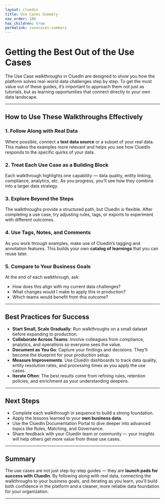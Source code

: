 ```yaml
---
layout: cluedin
title: Use Cases Summary
nav_order: 180
has_children: true
permalink: /usecases-summary
---
```


# Getting the Best Out of the Use Cases

The Use Case walkthroughs in CluedIn are designed to show you how the platform solves real-world data challenges step by step. To get the most value out of these guides, it’s important to approach them not just as tutorials, but as learning opportunities that connect directly to your own data landscape.  

---

## How to Use These Walkthroughs Effectively

### 1. Follow Along with Real Data
Where possible, connect a **test data source** or a subset of your real data. This makes the examples more relevant and helps you see how CluedIn responds to the specific quirks of your data.  

### 2. Treat Each Use Case as a Building Block
Each walkthrough highlights one capability — data quality, entity linking, compliance, analytics, etc. As you progress, you’ll see how they combine into a larger data strategy.  

### 3. Explore Beyond the Steps
The walkthroughs provide a structured path, but CluedIn is flexible. After completing a use case, try adjusting rules, tags, or exports to experiment with different outcomes.  

### 4. Use Tags, Notes, and Comments
As you work through examples, make use of CluedIn’s tagging and annotation features. This builds your own **catalog of learnings** that you can reuse later.  

### 5. Compare to Your Business Goals
At the end of each walkthrough, ask:  
- How does this align with my current data challenges?  
- What changes would I make to apply this in production?  
- Which teams would benefit from this outcome?  

---

## Best Practices for Success

- **Start Small, Scale Gradually**: Run walkthroughs on a small dataset before expanding to production.  
- **Collaborate Across Teams**: Involve colleagues from compliance, analytics, and operations so everyone sees the value.  
- **Document as You Go**: Capture your findings and decisions. They’ll become the blueprint for your production setup.  
- **Measure Improvements**: Use CluedIn dashboards to track data quality, entity resolution rates, and processing times as you apply the use cases.  
- **Iterate Often**: The best results come from refining rules, retention policies, and enrichment as your understanding deepens.  

---

## Next Steps

- Complete each walkthrough in sequence to build a strong foundation.  
- Apply the lessons learned to your **own business data**.  
- Use the CluedIn Documentation Portal to dive deeper into advanced topics like Rules, Matching, and Governance.  
- Share feedback with your CluedIn team or community — your insights will help others get more value from these use cases.  

---

## Summary

The use cases are not just step-by-step guides — they are **launch pads for success with CluedIn**. By following along with real data, connecting the walkthroughs to your business goals, and iterating as you learn, you’ll build both confidence in the platform and a cleaner, more reliable data foundation for your organization.  

---
